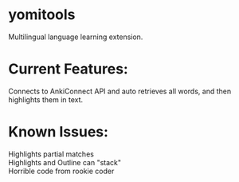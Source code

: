 # yomitools
Multilingual language learning extension. <br />

# Current Features:
Connects to AnkiConnect API and auto retrieves all words, and then highlights them in text.<br />

# Known Issues:
Highlights partial matches <br />
Highlights and Outline can "stack" <br />
Horrible code from rookie coder<br />

